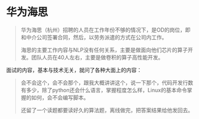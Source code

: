 # 华为海思

> 华为海思（杭州）招聘的人员在工作年份不够的情况下，是OD的岗位，即和中介公司签署合同，然后，以劳务派遣的方式在公司内工作。
>
> 海思的主要工作内容与NLP没有任何关系，主要是做面向他们芯片的算子开发。团队人员在40人左右，主要是做卷积的算子高性能开发。

面试的内容，基本与技术无关，就问了各种大面上的内容：

> 会不会这个，会不会那个，跟我大概讲讲这个，说一下那个，代码开发行数有多少，除了python还会什么语言，掌握程度怎么样，Linux的基本命令掌握的如何，会不会编写脚本。
>
> 还留了一个读题都要读好久的算法题，离线做完，把答案结果给他发回去。